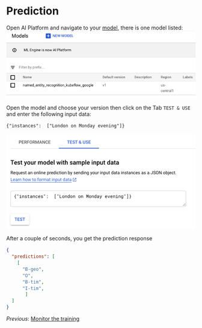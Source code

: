 # Prediction

Open AI Platform and navigate to your [model](https://console.cloud.google.com/ai-platform/models), there is one model listed: 
![ai platform models](files/models.png)

Open the model and choose your version then click on the Tab `TEST & USE` and enter the following input data:

```
{"instances":  ["London on Monday evening"]}
```
![ai platform predict](files/predict.png)

After a couple of seconds, you get the prediction response

```json
{
  "predictions": [
    [
      "B-geo",
      "O",
      "B-tim",
      "I-tim",
       ]
  ]
}
```

*Previous*: [Monitor the training](step-6-monitor-training.md)